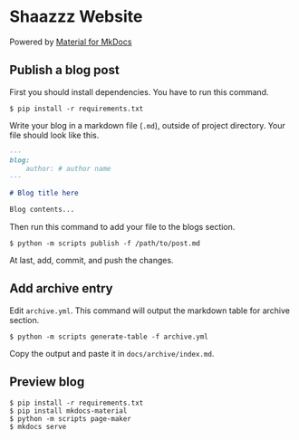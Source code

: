 # Shaazzz Website

Powered by [Material for MkDocs](https://github.com/squidfunk/mkdocs-material)

## Publish a blog post

First you should install dependencies. You have to run this command.

```console
$ pip install -r requirements.txt
```

Write your blog in a markdown file (`.md`), outside of project directory. Your file should look like this.

```markdown
---
blog:
    author: # author name
---

# Blog title here

Blog contents...
```

Then run this command to add your file to the blogs section.

```console
$ python -m scripts publish -f /path/to/post.md
```

At last, add, commit, and push the changes.

## Add archive entry

Edit `archive.yml`. This command will output the markdown table for archive section.
```console
$ python -m scripts generate-table -f archive.yml
```

Copy the output and paste it in `docs/archive/index.md`.

## Preview blog

```console
$ pip install -r requirements.txt
$ pip install mkdocs-material
$ python -m scripts page-maker
$ mkdocs serve
```
